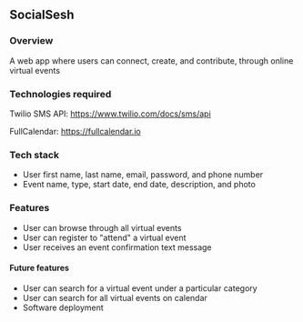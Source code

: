 ## SocialSesh

### Overview

A web app where users can connect, create, and contribute, through online virtual events

### Technologies required 

Twilio SMS API: https://www.twilio.com/docs/sms/api

FullCalendar: https://fullcalendar.io

### Tech stack

- User first name, last name, email, password, and phone number
- Event name, type, start date, end date, description, and photo

### Features

- User can browse through all virtual events
- User can register to "attend" a virtual event
- User receives an event confirmation text message

#### Future features

- User can search for a virtual event under a particular category
- User can search for all virtual events on calendar
- Software deployment


